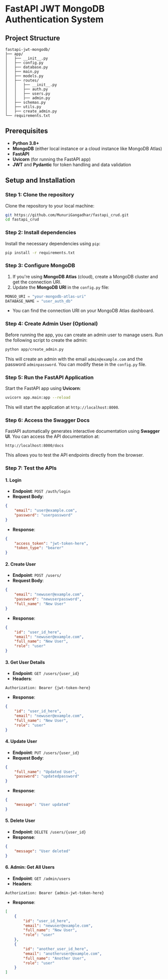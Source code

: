 # FastAPI JWT MongoDB Authentication System


## Project Structure

```plaintext
fastapi-jwt-mongodb/
├── app/
│   ├── __init__.py
│   ├── config.py
│   ├── database.py
│   ├── main.py
│   ├── models.py
│   ├── routes/
│   │   ├── __init__.py
│   │   ├── auth.py
│   │   ├── users.py
│   │   ├── admin.py
│   ├── schemas.py
│   ├── utils.py
│   ├── create_admin.py
└── requirements.txt
```

## Prerequisites

- **Python 3.8+**
- **MongoDB** (either local instance or a cloud instance like MongoDB Atlas)
- **FastAPI**
- **Uvicorn** (for running the FastAPI app)
- **JWT** and **Pydantic** for token handling and data validation

## Setup and Installation

### Step 1: Clone the repository

Clone the repository to your local machine:

```bash
git https://github.com/MunuriGangadhar/fastapi_crud.git
cd fastapi_crud
```

### Step 2: Install dependencies

Install the necessary dependencies using `pip`:

```bash
pip install -r requirements.txt
```

### Step 3: Configure MongoDB

1. If you're using **MongoDB Atlas** (cloud), create a MongoDB cluster and get the connection URI.
2. Update the **MongoDB URI** in the `config.py` file:

```python
MONGO_URI = "your-mongodb-atlas-uri"
DATABASE_NAME = "user_auth_db"
```

   - You can find the connection URI on your MongoDB Atlas dashboard.

### Step 4: Create Admin User (Optional)

Before running the app, you can create an admin user to manage users. Run the following script to create the admin:

```bash
python app/create_admin.py
```

This will create an admin with the email `admin@example.com` and the password `adminpassword`. You can modify these in the `config.py` file.

### Step 5: Run the FastAPI Application

Start the FastAPI app using **Uvicorn**:

```bash
uvicorn app.main:app --reload
```

This will start the application at `http://localhost:8000`.

### Step 6: Access the Swagger Docs

FastAPI automatically generates interactive documentation using **Swagger UI**. You can access the API documentation at:

```
http://localhost:8000/docs
```

This allows you to test the API endpoints directly from the browser.

### Step 7: Test the APIs

#### 1. **Login**

- **Endpoint**: `POST /auth/login`
- **Request Body**:

```json
{
    "email": "user@example.com",
    "password": "userpassword"
}
```

- **Response**:

```json
{
    "access_token": "jwt-token-here",
    "token_type": "bearer"
}
```

#### 2. **Create User**

- **Endpoint**: `POST /users/`
- **Request Body**:

```json
{
    "email": "newuser@example.com",
    "password": "newuserpassword",
    "full_name": "New User"
}
```

- **Response**:

```json
{
    "id": "user_id_here",
    "email": "newuser@example.com",
    "full_name": "New User",
    "role": "user"
}
```

#### 3. **Get User Details**

- **Endpoint**: `GET /users/{user_id}`
- **Headers**:

```plaintext
Authorization: Bearer {jwt-token-here}
```

- **Response**:

```json
{
    "id": "user_id_here",
    "email": "newuser@example.com",
    "full_name": "New User",
    "role": "user"
}
```

#### 4. **Update User**

- **Endpoint**: `PUT /users/{user_id}`
- **Request Body**:

```json
{
    "full_name": "Updated User",
    "password": "updatedpassword"
}
```

- **Response**:

```json
{
    "message": "User updated"
}
```

#### 5. **Delete User**

- **Endpoint**: `DELETE /users/{user_id}`
- **Response**:

```json
{
    "message": "User deleted"
}
```

#### 6. **Admin: Get All Users**

- **Endpoint**: `GET /admin/users`
- **Headers**:

```plaintext
Authorization: Bearer {admin-jwt-token-here}
```

- **Response**:

```json
[
    {
        "id": "user_id_here",
        "email": "newuser@example.com",
        "full_name": "New User",
        "role": "user"
    },
    {
        "id": "another_user_id_here",
        "email": "anotheruser@example.com",
        "full_name": "Another User",
        "role": "user"
    }
]
```

